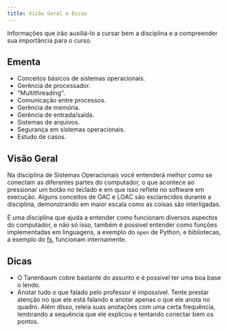 ```yaml
---
title: Visão Geral e Dicas
---
```


Informações que irão auxiliá-lo a cursar bem a disciplina e a compreender sua importância para o curso.

## Ementa

* Conceitos básicos de sistemas operacionais.
* Gerência de processador.
* "Multithreading".
* Comunicação entre processos.
* Gerência de memória.
* Gerência de entrada/saída.
* Sistemas de arquivos.
* Segurança em sistemas operacionais.
* Estudo de casos.

## Visão Geral

Na disciplina de Sistemas Operacionais você entenderá melhor como se conectam as diferentes partes do computador, o que acontece ao pressionar um botão no teclado e em que isso reflete no software em execução. Alguns conceitos de OAC e LOAC são esclarecidos durante a disciplina, demonstrando em maior escala como as coisas são interligadas.

É uma disciplina que ajuda a entender como funcionam diversos aspectos do computador, e não só isso, também é possível entender como funções implementadas em linguagens, a exemplo do `open` de Python, e bibliotecas, a exemplo do [fs](https://nodejs.org/api/fs.html), funcionam internamente. 

## Dicas

* O Tanenbaum cobre bastante do assunto e é possível ter uma boa base o lendo.
* Anotar tudo o que falado pelo professor é impossível. Tente prestar atenção no que ele está falando e anotar apenas o que ele anota no quadro. Além disso, releia suas anotações com uma certa frequência, lembrando a sequência que ele explicou e tentando conectar bem os pontos.